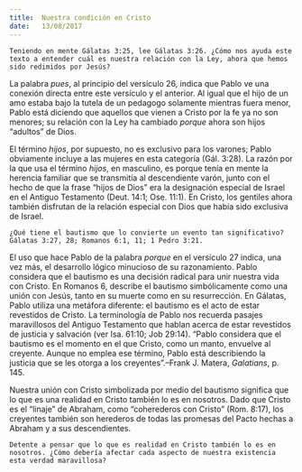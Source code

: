 ```yaml
---
title:  Nuestra condición en Cristo
date:   13/08/2017
---
```


`Teniendo en mente Gálatas 3:25, lee Gálatas 3:26. ¿Cómo nos ayuda este texto a entender cuál es nuestra relación con la Ley, ahora que hemos sido redimidos por Jesús?`

La palabra *pues*, al principio del versículo 26, indica que Pablo ve una conexión directa entre este versículo y el anterior. Al igual que el hijo de un amo estaba bajo la tutela de un pedagogo solamente mientras fuera menor, Pablo está diciendo que aquellos que vienen a Cristo por la fe ya no son menores; su relación con la Ley ha cambiado *porque* ahora son hijos “adultos” de Dios.

El término *hijos*, por supuesto, no es exclusivo para los varones; Pablo obviamente incluye a las mujeres en esta categoría (Gál. 3:28). La razón por la que usa el término *hijos*, en masculino, es porque tenía en mente la herencia familiar que se transmitía al descendiente varón, junto con el hecho de que la frase “hijos de Dios” era la designación especial de Israel en el Antiguo Testamento (Deut. 14:1; Ose. 11:1). En Cristo, los gentiles ahora también disfrutan de la relación especial con Dios que había sido exclusiva de Israel.

`¿Qué tiene el bautismo que lo convierte un evento tan significativo? Gálatas 3:27, 28; Romanos 6:1, 11; 1 Pedro 3:21.`

El uso que hace Pablo de la palabra *porque* en el versículo 27 indica, una vez más, el desarrollo lógico minucioso de su razonamiento. Pablo considera que el bautismo es una decisión radical para unir nuestra vida con Cristo. En Romanos 6, describe el bautismo simbólicamente como una unión con Jesús, tanto en su muerte como en su resurrección. En Gálatas, Pablo utiliza una metáfora diferente: el bautismo es el acto de estar revestidos de Cristo. La terminología de Pablo nos recuerda pasajes maravillosos del Antiguo Testamento que hablan acerca de estar revestidos de justicia y salvación (ver Isa. 61:10; Job 29:14). “Pablo considera que el bautismo es el momento en el que Cristo, como un manto, envuelve al creyente. Aunque no emplea ese término, Pablo está describiendo la justicia que se les otorga a los creyentes”.–Frank J. Matera, *Galatians*, p. 145.

Nuestra unión con Cristo simbolizada por medio del bautismo significa que lo que es una realidad en Cristo también lo es en nosotros. Dado que Cristo es el “linaje” de Abraham, como “coherederos con Cristo” (Rom. 8:17), los creyentes también son herederos de todas las promesas del Pacto hechas a Abraham y a sus descendientes.

`Detente a pensar que lo que es realidad en Cristo también lo es en nosotros. ¿Cómo debería afectar cada aspecto de nuestra existencia esta verdad maravillosa?`